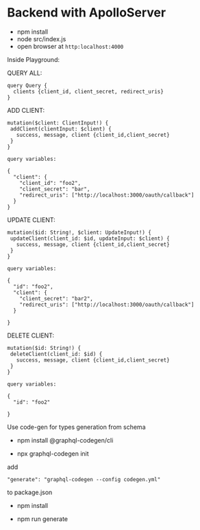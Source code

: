 # Backend with ApolloServer

- npm install
- node src/index.js
- open browser at `http:localhost:4000`

Inside Playground:

QUERY ALL:
```
query Query {
  clients {client_id, client_secret, redirect_uris}
}
```


ADD CLIENT:
```
mutation($client: ClientInput!) {
 addClient(clientInput: $client) {
   success, message, client {client_id,client_secret}
 }
}

query variables:

{
  "client": {
  	"client_id": "foo2",
    "client_secret": "bar",
    "redirect_uris": ["http://localhost:3000/oauth/callback"]
  }
}

```

UPDATE CLIENT:
```
mutation($id: String!, $client: UpdateInput!) {
 updateClient(client_id: $id, updateInput: $client) {
   success, message, client {client_id,client_secret}
 }
}

query variables:

{
  "id": "foo2", 
  "client": {
    "client_secret": "bar2",
    "redirect_uris": ["http://localhost:3000/oauth/callback"]
  }
  
}

```


DELETE CLIENT:
```
mutation($id: String!) {
 deleteClient(client_id: $id) {
   success, message, client {client_id,client_secret}
 }
}

query variables:

{
  "id": "foo2"
  
}

```


Use code-gen for types generation from schema

- npm install @graphql-codegen/cli

- npx graphql-codegen init

add 
```
"generate": "graphql-codegen --config codegen.yml"
```
to package.json

- npm install

- npm run generate










